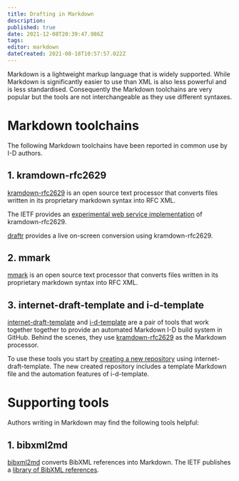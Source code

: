 ```yaml
---
title: Drafting in Markdown
description: 
published: true
date: 2021-12-08T20:39:47.986Z
tags: 
editor: markdown
dateCreated: 2021-08-18T10:57:57.022Z
---
```


Markdown is a lightweight markup language that is widely supported.  While Markdown is significantly easier to use than XML is also less powerful and is less standardised.  Consequently the Markdown toolchains are very popular but the tools are not interchangeable as they use different syntaxes.

# Markdown toolchains
The following Markdown toolchains have been reported in common use by I-D authors.

## 1. kramdown-rfc2629
[kramdown-rfc2629](https://github.com/cabo/kramdown-rfc2629) is an open source text processor that converts files written in its proprietary markdown syntax into RFC XML. 

The IETF provides an [experimental web service implementation](https://xml2rfc.tools.ietf.org/experimental.html) of kramdown-rfc2629.

[draftr](https://ipv.sx/draftr-js/) provides a live on-screen conversion using kramdown-rfc2629.

## 2. mmark
[mmark](https://mmark.miek.nl) is an open source text processor that converts files written in its proprietary markdown syntax into RFC XML.

## 3. internet-draft-template and i-d-template
[internet-draft-template](https://github.com/martinthomson/internet-draft-template) and [i-d-template](https://github.com/martinthomson/i-d-template) are a pair of tools that work together together to provide an automated Markdown I-D build system in GitHub.  Behind the scenes, they use [kramdown-rfc2629](https://github.com/cabo/kramdown-rfc2629) as the Markdown processor.

To use these tools you start by [creating a new repository](https://github.com/martinthomson/internet-draft-template/generate) using internet-draft-template.  The new created repository includes a template Markdown file and the automation features of i-d-template.

# Supporting tools
Authors writing in Markdown may find the following tools helpful:

## 1. bibxml2md
[bibxml2md](https://github.com/yaronf/bibxml2md) converts BibXML references into Markdown.  The IETF publishes a [library of BibXML references](https://xml2rfc.tools.ietf.org).